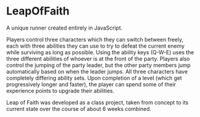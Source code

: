 # LeapOfFaith
A unique runner created entirely in JavaScript.

Players control three characters which they can switch between freely, each with three abilities they can use to try to defeat the current enemy while surviving as long as possible. Using the ability keys (Q-W-E) uses the three different abilities of whoever is at the front of the party. Players also control the jumping of the party leader, but the other party members jump automatically based on when the leader jumps. All three characters have completely differing ability sets. Upon completion of a level (which get progressively longer and faster), the player can spend some of their experience points to upgrade their abilities.

Leap of Faith was developed as a class project, taken from concept to its current state over the course of about 6 weeks combined.
